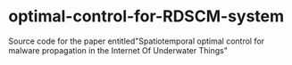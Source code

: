 # optimal-control-for-RDSCM-system
Source code for the paper entitled"Spatiotemporal optimal control for malware propagation in the Internet Of Underwater Things"
